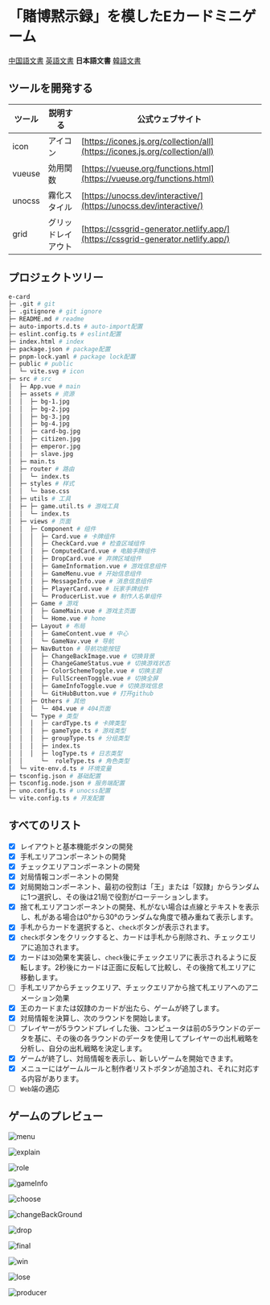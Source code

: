 
# 「賭博黙示録」を模したEカードミニゲーム

[中国語文書](./README_CN.md) [英語文書](../README.md) **日本語文書** [韓語文書](./README_KR.md)

## ツールを開発する

| ツール | 説明する      | 公式ウェブサイト |
| --- |-----------| --- |
| icon | アイコン      | [https://icones.js.org/collection/all](https://icones.js.org/collection/all) |
| vueuse | 効用関数      | [https://vueuse.org/functions.html](https://vueuse.org/functions.html) |
| unocss | 霧化スタイル    | [https://unocss.dev/interactive/](https://unocss.dev/interactive/) |
| grid | グリッドレイアウト | [https://cssgrid-generator.netlify.app/](https://cssgrid-generator.netlify.app/) |

## プロジェクトツリー

``` bash
e-card
├─ .git # git
├─ .gitignore # git ignore
├─ README.md # readme
├─ auto-imports.d.ts # auto-import配置
├─ eslint.config.ts # eslint配置
├─ index.html # index
├─ package.json # package配置
├─ pnpm-lock.yaml # package lock配置
├─ public # public
│  └─ vite.svg # icon
├─ src # src
│  ├─ App.vue # main
│  ├─ assets # 资源
│  │  ├─ bg-1.jpg
│  │  ├─ bg-2.jpg
│  │  ├─ bg-3.jpg
│  │  ├─ bg-4.jpg
│  │  ├─ card-bg.jpg
│  │  ├─ citizen.jpg
│  │  ├─ emperor.jpg
│  │  ├─ slave.jpg
│  ├─ main.ts
│  ├─ router # 路由
│  │  └─ index.ts
│  ├─ styles # 样式
│  │  └─ base.css
│  ├─ utils # 工具
│  ├─ ├─ game.util.ts # 游戏工具
│  │  └─ index.ts
│  ├─ views # 页面
│  │  ├─ Component # 组件
│  │  │  ├─ Card.vue # 卡牌组件
│  │  │  ├─ CheckCard.vue # 检查区域组件
│  │  │  ├─ ComputedCard.vue # 电脑手牌组件
│  │  │  ├─ DropCard.vue # 弃牌区域组件
│  │  │  ├─ GameInformation.vue # 游戏信息组件
│  │  │  ├─ GameMenu.vue # 开始信息组件
│  │  │  ├─ MessageInfo.vue # 消息信息组件
│  │  │  ├─ PlayerCard.vue # 玩家手牌组件
│  │  │  └─ ProducerList.vue # 制作人名单组件
│  │  ├─ Game # 游戏
│  │  │  ├─ GameMain.vue # 游戏主页面
│  │  │  └─ Home.vue # home
│  │  ├─ Layout # 布局
│  │  │  ├─ GameContent.vue # 中心
│  │  │  └─ GameNav.vue # 导航
│  │  ├─ NavButton # 导航功能按钮
│  │  │  ├─ ChangeBackImage.vue # 切换背景
│  │  │  ├─ ChangeGameStatus.vue # 切换游戏状态
│  │  │  ├─ ColorSchemeToggle.vue # 切换主题
│  │  │  ├─ FullScreenToggle.vue # 切换全屏
│  │  │  ├─ GameInfoToggle.vue # 切换游戏信息
│  │  │  └─ GitHubButton.vue # 打开github
│  │  ├─ Others # 其他
│  │  │  └─ 404.vue # 404页面
│  │  └─ Type # 类型
│  │  │  ├─ cardType.ts # 卡牌类型
│  │  │  ├─ gameType.ts # 游戏类型
│  │  │  ├─ groupType.ts # 分组类型
│  │  │  ├─ index.ts
│  │  │  ├─ logType.ts # 日志类型
│  │     └─  roleType.ts # 角色类型
│  └─ vite-env.d.ts # 环境变量
├─ tsconfig.json # 基础配置
├─ tsconfig.node.json # 服务端配置
├─ uno.config.ts # unocss配置
└─ vite.config.ts # 开发配置
```

## すべてのリスト

- [x] レイアウトと基本機能ボタンの開発
- [x] 手札エリアコンポーネントの開発
- [x] チェックエリアコンポーネントの開発
- [x] 対局情報コンポーネントの開発
- [x] 対局開始コンポーネント、最初の役割は「王」または「奴隷」からランダムに1つ選択し、その後は21局で役割がローテーションします。
- [x] 捨て札エリアコンポーネントの開発、札がない場合は点線とテキストを表示し、札がある場合は0°から30°のランダムな角度で積み重ねて表示します。
- [x] 手札からカードを選択すると、`check`ボタンが表示されます。
- [x] `check`ボタンをクリックすると、カードは手札から削除され、チェックエリアに追加されます。
- [x] カードは`3D`効果を実装し、`check`後にチェックエリアに表示されるように反転します。2秒後にカードは正面に反転して比較し、その後捨て札エリアに移動します。
- [ ] 手札エリアからチェックエリア、チェックエリアから捨て札エリアへのアニメーション効果
- [x] 王のカードまたは奴隷のカードが出たら、ゲームが終了します。
- [x] 対局情報を決算し、次のラウンドを開始します。
- [ ] プレイヤーが5ラウンドプレイした後、コンピュータは前の5ラウンドのデータを基に、その後の各ラウンドのデータを使用してプレイヤーの出札戦略を分析し、自分の出札戦略を決定します。
- [x] ゲームが終了し、対局情報を表示し、新しいゲームを開始できます。
- [x] メニューにはゲームルールと制作者リストボタンが追加され、それに対応する内容があります。
- [ ] `Web`端の適応

## ゲームのプレビュー

![menu](/gameImg/menu.png)

![explain](/gameImg/explain.png)

![role](/gameImg/role.png)

![gameInfo](/gameImg/gameinfo.png)

![choose](/gameImg/choose.png)

![changeBackGround](/gameImg/changeBackground.png)

![drop](/gameImg/drop.png)

![final](/gameImg/final.png)

![win](/gameImg/win.png)

![lose](/gameImg/lose.png)

![producer](/gameImg/producer.png)
